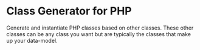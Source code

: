 # Class Generator for PHP

Generate and instantiate PHP classes based on other classes.  These other
classes can be any class you want but are typically the classes that make up
your data-model.
